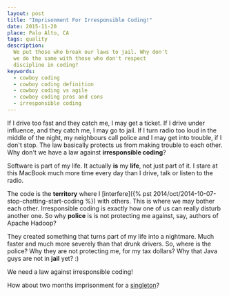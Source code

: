 ```yaml
---
layout: post
title: "Imprisonment For Irresponsible Coding!"
date: 2015-11-20
place: Palo Alto, CA
tags: quality
description:
  We put those who break our laws to jail. Why don't
  we do the same with those who don't respect
  discipline in coding?
keywords:
  - cowboy coding
  - cowboy coding definition
  - cowboy coding vs agile
  - cowboy coding pros and cons
  - irresponsible coding
---
```


If I drive too fast and they catch me, I may get a ticket. If I drive
under influence, and they catch me, I may go to jail. If I turn
radio too loud in the middle of the night, my neighbours call police
and I may get into trouble, if I don't stop. The law basically protects
us from making trouble to each other. Why don't we have a law
against **irresponsible coding**?

<!--more-->

Software is part of my life. It actually **is** my **life**, not just part of it. I stare
at this MacBook much more time every day than I drive, talk or listen
to the radio.

The code is the **territory** where I
[interfere]({% pst 2014/oct/2014-10-07-stop-chatting-start-coding %})
with others. This is where
we may bother each other. Irresponsible coding is exactly how one
of us can really disturb another one. So why **police** is is not protecting
me against, say, authors of Apache Hadoop?

They created something that turns part of my life into a nightmare. Much
faster and much more severely than that drunk drivers. So, where is
the police? Why they are not protecting me, for my tax dollars? Why
that Java guys are not in **jail** yet? :)

We need a law against irresponsible coding!

How about two months imprisonment for a
[singleton](http://stackoverflow.com/questions/137975/what-is-so-bad-about-singletons)?
